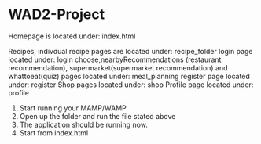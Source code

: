 # WAD2-Project

Homepage is located under: index.html

Recipes, indivdual recipe pages are located under: recipe_folder
login page located under: login
choose,nearbyRecommendations (restaurant recommendation), supermarket(supermarket recommendation) and whattoeat(quiz) pages located under: meal_planning
register page located under: register
Shop pages located under: shop
Profile page located under: profile



1. Start running your MAMP/WAMP
2. Open up the folder and run the file stated above
3. The application should be running now.
4. Start from index.html
